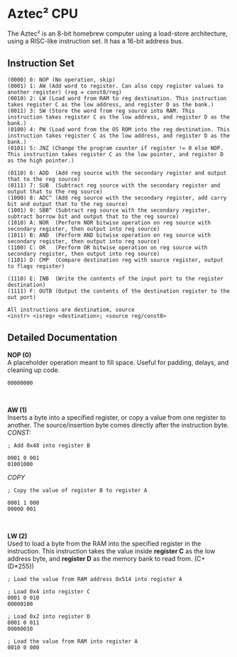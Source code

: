 # Aztec² CPU
The Aztec² is an 8-bit homebrew computer using a load-store architecture, using a RISC-like instruction set. It has a 16-bit address bus.
## Instruction Set

    (0000) 0: NOP (No operation, skip)
    (0001) 1: AW (Add word to register. Can also copy register values to another register) (reg = const8/reg)
    (0010) 2: LW (Load word from RAM to reg destination. This instruction takes register C as the low address, and register D as the bank.)
    (0011) 3: SW (Store the word from reg source into RAM. This instruction takes register C as the low address, and register D as the bank.)
    (0100) 4: PW (Load word from the OS ROM into the reg destination. This instruction takes register C as the low address, and register D as the bank.)
    (0101) 5: JNZ (Change the program counter if register != 0 else NOP. This instruction takes register C as the low pointer, and register D as the high pointer.)

    (0110) 6: ADD  (Add reg source with the secondary register and output that to the reg source)
    (0111) 7: SUB  (Subtract reg source with the secondary register and output that to the reg source)
    (1000) 8: ADC^ (Add reg source with the secondary register, add carry bit and output that to the reg source)
    (1001) 9: SBB^ (Subtract reg source with the secondary register, subtract borrow bit and output that to the reg source)
    (1010) A: NOR  (Perform NOR bitwise operation on reg source with secondary register, then output into reg source)
    (1011) B: AND  (Perform AND bitwise operation on reg source with secondary register, then output into reg source)
    (1100) C: OR   (Perform OR bitwise operation on reg source with secondary register, then output into reg source)
    (1101) D: CMP  (Compare destination reg with source register, output to flags register)

    (1110) E: INB  (Write the contents of the input port to the register destination)
    (1111) F: OUTB (Output the contents of the destination register to the out port)

    All instructions are destinatiom, source
    <instr> <isreg> <destination>; <source reg/const8>
## Detailed Documentation


  **NOP (0)**
  <br>
A placeholder operation meant to fill space. Useful for padding, delays, and cleaning up code.

    00000000
    
 <br>
 
**AW (1)**
<br>
Inserts a byte into a specified register, or copy a value from one register to another. The source/insertion byte comes directly after the instruction byte.
*CONST:*

    ; Add 0x48 into register B
    
    0001 0 001
    01001000
*COPY*

    ; Copy the value of register B to register A
    
    0001 1 000
    00000 001

<br>

**LW (2)**
<br>
Used to load a byte from the RAM into the specified register in the instruction. This instruction takes the value inside **register C** as the low address byte, and **register D** as the memory bank to read from. (C+(D*255))

    ; Load the value from RAM address 0x514 into register A
    
    ; Load 0x4 into register C
    0001 0 010
    00000100
    
    ; Load 0x2 into register D
    0001 0 011
    00000010
    
    ; Load the value from RAM into register A
    0010 0 000
